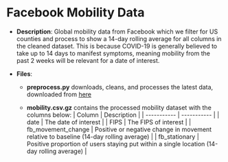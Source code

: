 # Facebook Mobility Data

- **Description**: Global mobility data from Facebook which we filter for US counties and process to show a 14-day rolling average for all columns in the cleaned dataset.  This is because COVID-19 is generally believed to take up to 14 days to manifest symptoms, meaning mobility  from the past 2 weeks will be relevant for a date of interest.

- **Files**:
  - **preprocess.py** downloads, cleans, and processes the latest data, downloaded from [here](https://data.humdata.org/dataset/movement-range-maps)

  - **mobility.csv.gz** contains the processed mobility dataset with the columns below:
  | Column      | Description |
  | ----------- | ----------- |
  | date | The date of interest       |
  | FIPS   | The FIPS of interest        |
  | fb_movement_change   | Positive or negative change in movement relative to baseline (14-day rolling average)      |
  | fb_stationary   | Positive proportion of users staying put within a single location (14-day rolling average)        |
